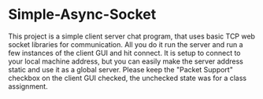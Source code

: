 # Simple-Async-Socket
This project is a simple client server chat program, that uses basic TCP web socket libraries for communication.
All you do it run the server and run a few instances of the client GUI and hit connect. It is setup to connect to
your local machine address, but you can easily make the server address static and use it as a global server. Please keep
the "Packet Support" checkbox on the client GUI checked, the unchecked state was for a class assignment.
